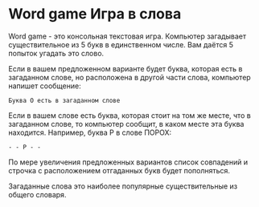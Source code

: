 # Word game Игра в слова

Word game - это консольная текстовая игра. Компьютер загадывает существительное из 5 букв в единственном числе. Вам даётся 5 попыток угадать это слово. 

Если в вашем предложенном варианте будет буква, которая есть в загаданном слове, но расположена в другой части слова, компьютер напишет сообщение:
```
Буква О есть в загаданном слове
```
Если в вашем слове есть буква, которая стоит на том же месте, что в загаданном слове, то компьютер сообщит, в каком месте эта буква находится. Например, буква Р в слове ПОРОХ:
```
- - Р - -
```
По мере увеличения предложенных вариантов список совпадений и строчка с расположением отгаданных букв будет пополняться.

Загаданные слова это наиболее популярные существительные из общего словаря.
